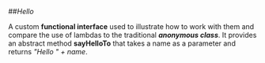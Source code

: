 ##_Hello_

A custom **functional interface** used to illustrate how to work with them and compare the use of lambdas to the traditional **_anonymous class_**. It provides an abstract method **sayHelloTo** that takes a name as a parameter and returns _"Hello " + name_.
